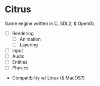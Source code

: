 # Citrus
Game engine written in C, SDL2, & OpenGL
- [ ] Rendering
    - [ ] Animation
    - [ ] Layering
- [ ] Input
- [ ] Audio
- [ ] Entities
- [ ] Physics

- Compatibility w/ Linux (& MacOS?)